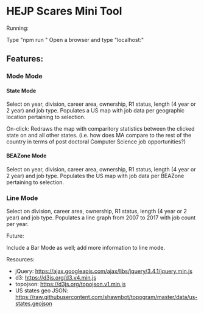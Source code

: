 # HEJP Scares Mini Tool

Running: 

Type "npm run <your name>" 
Open a browser and type "localhost:<your port>"

## Features: 

### Mode Mode
#### State Mode
Select on year, division, career area, ownership, R1 status, length (4 year or 2 year) and job type.
Populates a US map with job data per geographic location pertaining to selection.

On-click: Redraws the map with comparitory statistics between the clicked state on and all other states.
(i.e. how does MA compare to the rest of the country in terms of post doctoral Computer Science job opportunities?)

#### BEAZone Mode
Select on year, division, career area, ownership, R1 status, length (4 year or 2 year) and job type.
Populates the US map with job data per BEAZone pertaining to selection.

### Line Mode
Select on division, career area, ownership, R1 status, length (4 year or 2 year) and job type.
Populates a line graph from 2007 to 2017 with job count per year.

Future:

Include a Bar Mode as well; add more information to line mode. 

Resources: 

* jQuery: https://ajax.googleapis.com/ajax/libs/jquery/3.4.1/jquery.min.js
* d3: https://d3js.org/d3.v4.min.js
* topojson: https://d3js.org/topojson.v1.min.js
* US states geo JSON: https://raw.githubusercontent.com/shawnbot/topogram/master/data/us-states.geojson





